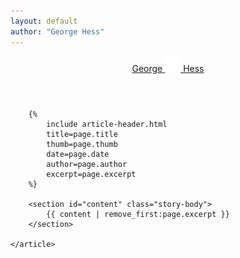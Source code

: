 ```yaml
---
layout: default
author: "George Hess"
---
```

<header class="sticky">
	<nav>
		<a href="/#list-{{ page.slug }}">
			<span>George</span>
			<img src="/assets/img/menu.svg" width="25" height="25" title="All Stories" />
			<span>Hess</span>
		</a>
	</nav>
</header>
<main>
	<article>

		{%
			include article-header.html
			title=page.title
			thumb=page.thumb
			date=page.date
			author=page.author
			excerpt=page.excerpt
		%}

		<section id="content" class="story-body">
			{{ content | remove_first:page.excerpt }}
		</section>

	</article>
</main>
